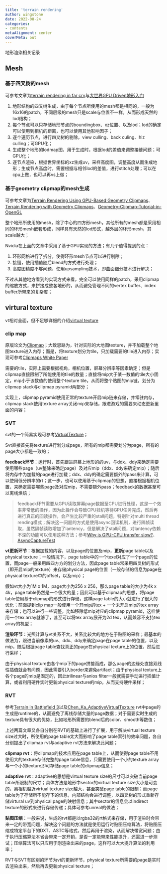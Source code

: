 ```yaml
---
title: 'terrain rendering'
author: wingstone
date: 2022-08-24
categories:
- contents
metaAlignment: center
coverMeta: out
---
```


地形渲染相关记录

<!--more-->

## Mesh

### 基于四叉树的mesh

可参考文章为[terrain rendering in far cry](https://www.gdcvault.com/play/1025480/Terrain-Rendering-in-Far-Cry)与[大世界GPU Driven地形入门](https://zhuanlan.zhihu.com/p/388844386)

1. 地形结构的四叉树生成，由于每个节点所使用的mesh都是相同的，一般为16x16的patch，不同层级的mesh只是scale与位置不一样，从而形成天然的lod结构；
2. 每个节点可以只存储地形节点的boundingbox、xz位置、以及lod；lod的确定可以使用到相机的距离，也可以使用其他影响因子；
3. 逐个遍历节点，进行四叉树的剔除，view culling、back culing、hiz culling；可GPU化；
4. 生成整个地形的lodmap图，用于生成时，根据lod的差值来调整接缝问题；可GPU化；
5. 逐节点渲染，根据世界坐标的xz生成uv，采样高度图，调整高度从而生成地形；生成节点高度时，需要根据与相邻lod的差值，进行stitch处理；可以在cpu上做，也可以再vs上做；

### 基于geometry clipmap的mesh生成

可参考文章为[Terrain Rendering Using GPU-Based Geometry Clipmaps](https://developer.nvidia.com/gpugems/gpugems2/part-i-geometric-complexity/chapter-2-terrain-rendering-using-gpu-based-geometry)、[Terrain Rendering with Geometry Clipmaps](https://arm-software.github.io/opengl-es-sdk-for-android/terrain.html)、[Geometry-Clipmap-Tutorial-in-OpenGL](https://github.com/sp4cerat/Geometry-Clipmap-Tutorial-in-OpenGL)

整个地形所使用的mesh，除了中心的四方形mesh，其他所有的mesh都是采用相同的环形mesh嵌套形成，同样具有天然的lod形式，越外层的环形mesh，其scale越大；

Nvidia在上面的文章中采用了基于GPU实现的方法；有几个值得提到的点：

1. 环形网格进行了拆分，使得环形mesh节点可以进行剔除；
2. 接缝，使用插值随后blend的方式进行处理；
3. 高度图精度不够问题，使用upsampling技术，即曲面细分技术进行解决；

不过从其他地方看到的实现方式来看，完全可以使用同样的patch，采用clipmap的缩放方式，来拼接成整各地形的，从而避免管理不同的vertex buffer、index buffer所带来的复杂度；

## virtural texture

vt相对全面，但不足够详细的介绍[virtual texture](https://zhuanlan.zhihu.com/p/138484024)

### clip map

原版论文为[Clipmap](https://notkyon.moe/vt/Clipmap.pdf)；大致思路为，针对实际的大地图texture，并不加载整个地图texture进入内存；而是，将texture划分为tile，只加载需要的tile进入内存；实现可参考[Clipmaps White Paper](https://developer.download.nvidia.com/SDK/10/direct3d/Source/Clipmaps/doc/Clipmaps.pdf)

需要的tile，实际上需要根据视角，相机位置，屏幕分辨率等因素确定；但是clipmap直接限制了所能使用的tile的数量；直接将mip大于某一数值的tile大小固定，mip小于该数值的使用整个texture tile，从而将整个贴图的mip链，划分为clipmap stack与clipmap pyramid两部分；

实现上，clipmap pyramid使用正常的texture开启mip链来存储，并常驻内存，clipmap stack使用texture array关闭mip来存储，跟进游戏的需要来动态更新里面的内容；

### SVT

svt的一个简易实现可参考[VirtualTexture](https://github.com/jintiao/VirtualTexture)；

Svt直接首先将texture进行划分成page，所有的mip都需要划分为page，所有的page大小都是一致的；

**feedback环节**：运行时，首先跟进屏幕上地形的的uv，与ddx、ddy来确定需要使用哪些page（uv整除来确定page）及对应mip（ddx、ddy来确定mip）；随后将内存中为加载的page进行加载；ddx、ddy的确定需要额外的pass来计算，可以使用低分辨率的rt；这一步，也可以使用基于clipmap的思想，直接根据相机位置，来确定需要哪些page及对应mip，不需要额外pass；feedback的数据甚至可以离线烘焙；

> feedback环节需要从GPU读取屏幕page数据至CPU进行处理，这是一个效率非常低的操作，因为此操作会导致CPU挂机等待GPU任务完成，然后再进行真正的回读操作，会产生比较严重的stall问题，特别针对multi thread rending模式；解决这一问题的方式是使用async回读机制，进行隔帧读取，虽然隔帧读取增加了lantency，但是解决了stall问题，对lantency依赖不深的功能可以使用这种方法；参考[Why is GPU-CPU transfer slow?](https://community.khronos.org/t/why-is-gpu-cpu-transfer-slow/58708)、[AsyncCaptureTest](https://github.com/keijiro/AsyncCaptureTest)

**vt更新环节**：根据加载的内容，以及page的位置及mip，**更新**page table以及physical texture；一般情况下，page table中的一个texel对应了一个page的位置，而page一般采用四四方方的划分方法，因此page table常采用四叉树的形式（即开启mip的texture）来存储physical page的位置（一般存储的信息为page在physical texture中的offset，以及mip）；

假如vt大小为1M x 1M，page大小为256 x 256，那么page table的大小为4k x 4k，page table仍然是一个很大的量；因此可以基于clipmap的思想，将page table使用基于clipmap的形式进行存储，这样page table的大小就进行了很大的优化；前面提到clip map一般使用一个开mip的tex + 一个未开启mip的tex array来存储；也可以进行一些调整，比如移除低mip对应的clipmap pyramid，这样使用一个tex array就够了，甚至可以将tex array展开为2d tex，从而兼容不支持tex array的机型；

**渲染环节**：光照计算与vt关系不大，关系比较大的地方在于贴图的采样；最基本的做法为，跟进当前像素的uv、ddx、ddy来确定page在page table的位置，以及mip，随后根据page table查找真正的page在physical texture上的位置，然后进行采样；

由于physical texture由各个mip下的page拼接而成，那么page的边缘处直接双线性插值就会有问题，因此需要引入border来避免artifact；由于physical texture上各个page的mip是固定的，因此trilinear与anios filter一般就需要手动进行插值计算，或者利用硬件实时更新physical texture的mip，从而支持硬件采样；

### RVT

参考[Terrain in Battlefield 3](https://media.contentapi.ea.com/content/dam/eacom/frostbite/files/gdc12-terrain-in-battlefield3.pdf)以及[Chen_Ka_AdaptiveVirtualTexture](https://ubm-twvideo01.s3.amazonaws.com/o1/vault/gdc2015/presentations/Chen_Ka_AdaptiveVirtualTexture.pdf)
rvt中page的生成是runtime的，从而避免了离线存储大量的page数据；对于需要实时生成的texture具有很大的优势，比如地形所需要的blend后的color、smooth等数值；

上述两篇文章又各自分别在RVT的基础上进行了扩展，用于解决virtual texture size过大时，所使用的page table太大而影响了page table索引的效率问题，各自分别提出了clipmap rvt与adaptive rvt方法来解决此问题；

**clipmap rvt**：将clipmap的技术应用在page table上，从而使得page table不用使用大的texture存储完整的page table信息，只需要使用一个小的texture array与一个小的texture即可存储page table的clipmap信息；

**adaptive rvt**：adaptive的思想是virtual texture size的尺寸可以突破当前page table所限制的尺寸；具体方法是地形中sector的virtual texture size大小是可变的，离相机越近virtual texture size越大，甚至突破page table的限制；而page table为了存储所不能存下的信息，内部结构会进行调整，以四叉树的形式重新存储virtural uv到physical page的映射信息；其中sector的信息会以indirect texture的形式来进行存储传递；具体可参考unreal的做法；

**贴图压缩**：一般来说，生成的rvt都是以rgba32的rt格式来存储，用于渲染时会带来一定的带宽问题，解决这个问题的方法就是使用运行时贴图压缩算法，将贴图压缩成特定平台下的DXT、ASTC等格式，然后再用于渲染，从而解决带宽问题；由于执行压缩算法本省会带来一定开销，是否一定能带来性能提升，还需进一步测试；压缩算法可以只应用于刚渲染出来的page，这样可以大大提升算法的利用率；

RVT与SVT有区别的环节为vt的更新环节，physical texture所需要的page是实时去渲染出来，然后再去更新physical texture；